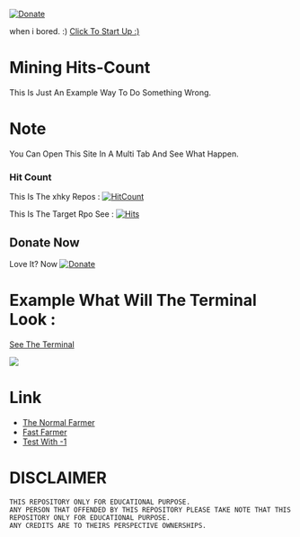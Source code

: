 [![Donate](https://img.shields.io/badge/Donate-PayPal-green.svg)](https://PayPal.me/HyGlobalHD)

when i bored. :) [Click To Start Up :)](https://HyGlobalHD.github.io/xhky/)

# Mining Hits-Count
This Is Just An Example Way To Do Something Wrong.

# Note
You Can Open This Site In A Multi Tab And See What Happen.

### Hit Count
This Is The xhky Repos : [![HitCount](http://hits.dwyl.io/HyGlobalHD/xhky.svg)](http://hits.dwyl.io/HyGlobalHD/xhky)

This Is The Target Rpo See : [![Hits](http://hits.dwyl.io/BackToAction/BTACore.svg)](http://hits.dwyl.io/BackToAction/BTACore)

## Donate Now
Love It? Now [![Donate](https://img.shields.io/badge/Donate-PayPal-green.svg)](https://PayPal.me/HyGlobalHD)

# Example What Will The Terminal Look :
[See The Terminal](http://hits.dwyl.io/)

![](https://github.com/HyGlobalHD/xhky/blob/gh-pages/example.PNG)

# Link 
- [The Normal Farmer](https://hyglobalhd.github.io/xhky/)
- [Fast Farmer](https://hyglobalhd.github.io/xhky/crash.html)
- [Test With -1](https://hyglobalhd.github.io/xhky/crash1.html)

# DISCLAIMER
```
THIS REPOSITORY ONLY FOR EDUCATIONAL PURPOSE.
ANY PERSON THAT OFFENDED BY THIS REPOSITORY PLEASE TAKE NOTE THAT THIS REPOSITORY ONLY FOR EDUCATIONAL PURPOSE.
ANY CREDITS ARE TO THEIRS PERSPECTIVE OWNERSHIPS.
```
